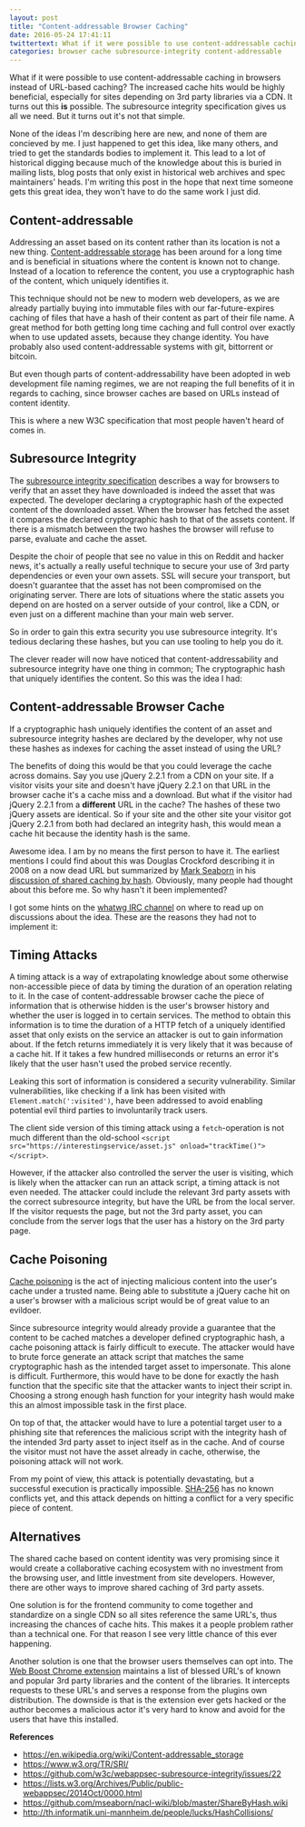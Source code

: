 ```yaml
---
layout: post
title: "Content-addressable Browser Caching"
date: 2016-05-24 17:41:11
twittertext: What if it were possible to use content-addressable caching in browsers to get cache hits across domains?
categories: browser cache subresource-integrity content-addressable
---
```


What if it were possible to use content-addressable caching in browsers instead of URL-based caching? The increased cache hits would be highly beneficial, especially for sites depending on 3rd party libraries via a CDN. It turns out this **is** possible. The subresource integrity specification gives us all we need. But it turns out it's not that simple.

None of the ideas I'm describing here are new, and none of them are concieved by me. I just happened to get this idea, like many others, and tried to get the standards bodies to implement it. This lead to a lot of historical digging because much of the knowledge about this is buried in mailing lists, blog posts that only exist in historical web archives and spec maintainers' heads. I'm writing this post in the hope that next time someone gets this great idea, they won't have to do the same work I just did.

## Content-addressable

Addressing an asset based on its content rather than its location is not a new thing. [Content-addressable storage](https://en.wikipedia.org/wiki/Content-addressable_storage) has been around for a long time and is beneficial in situations where the content is known not to change. Instead of a location to reference the content, you use a cryptographic hash of the content, which uniquely identifies it.

This technique should not be new to modern web developers, as we are already partially buying into immutable files with our far-future-expires caching of files that have a hash of their content as part of their file name. A great method for both getting long time caching and full control over exactly when to use updated assets, because they change identity. You have probably also used content-addressable systems with git, bittorrent or bitcoin.

But even though parts of content-addressability have been adopted in web development file naming regimes, we are not reaping the full benefits of it in regards to caching, since browser caches are based on URLs instead of content identity.

This is where a new W3C specification that most people haven't heard of comes in.

## Subresource Integrity

The [subresource integrity specification](https://www.w3.org/TR/SRI/) describes a way for browsers to verify that an asset they have downloaded is indeed the asset that was expected. The developer declaring a cryptographic hash of the expected content of the downloaded asset. When the browser has fetched the asset it compares the declared cryptographic hash to that of the assets content. If there is a mismatch between the two hashes the browser will refuse to parse, evaluate and cache the asset.

Despite the choir of people that see no value in this on Reddit and hacker news, it's actually a really useful technique to secure your use of 3rd party dependencies or even your own assets. SSL will secure your transport, but doesn't guarantee that the asset has not been compromised on the originating server. There are lots of situations where the static assets you depend on are hosted on a server outside of your control, like a CDN, or even just on a different machine than your main web server.

So in order to gain this extra security you use subresource integrity. It's tedious declaring these hashes, but you can use tooling to help you do it.

The clever reader will now have noticed that content-addressability and subresource integrity have one thing in common; The cryptographic hash that uniquely identifies the content. So this was the idea I had:

## Content-addressable Browser Cache

If a cryptographic hash uniquely identifies the content of an asset and subresource integrity hashes are declared by the developer, why not use these hashes as indexes for caching the asset instead of using the URL?

The benefits of doing this would be that you could leverage the cache across domains. Say you use jQuery 2.2.1 from a CDN on your site. If a visitor visits your site and doesn't have jQuery 2.2.1 on that URL in the browser cache it's a cache miss and a download. But what if the visitor had jQuery 2.2.1 from a **different** URL in the cache? The hashes of these two jQuery assets are identical. So if your site and the other site your visitor got jQuery 2.2.1 from both had declared an integrity hash, this would mean a cache hit because the identity hash is the same.

Awesome idea. I am by no means the first person to have it. The earliest mentions I could find about this was Douglas Crockford describing it in 2008 on a now dead URL but summarized by [Mark Seaborn](https://github.com/mseaborn) in his [discussion of shared caching by hash](https://github.com/mseaborn/nacl-wiki/blob/master/ShareByHash.wiki#proposed-scheme). Obviously, many people had thought about this before me. So why hasn't it been implemented?

I got some hints on the [whatwg IRC channel](https://wiki.whatwg.org/wiki/IRC) on where to read up on discussions about the idea. These are the reasons they had not to implement it:

## Timing Attacks

A timing attack is a way of extrapolating knowledge about some otherwise non-accessible piece of data by timing the duration of an operation relating to it. In the case of content-addressable browser cache the piece of information that is otherwise hidden is the user's browser history and whether the user is logged in to certain services. The method to obtain this information is to time the duration of a HTTP fetch of a uniquely identified asset that only exists on the service an attacker is out to gain information about. If the fetch returns immediately it is very likely that it was because of a cache hit. If it takes a few hundred milliseconds or returns an error it's likely that the user hasn't used the probed service recently.

Leaking this sort of information is considered a security vulnerability. Similar vulnerabilities, like checking if a link has been visited with `Element.match(':visited')`, have been addressed to avoid enabling potential evil third parties to involuntarily track users.

The client side version of this timing attack using a `fetch`-operation is not much different than the old-school `<script src="https://interestingservice/asset.js" onload="trackTime()"></script>`.

However, if the attacker also controlled the server the user is visiting, which is likely when the attacker can run an attack script, a timing attack is not even needed. The attacker could include the relevant 3rd party assets with the correct subresource integrity, but have the URL be from the local server. If the visitor requests the page, but not the 3rd party asset, you can conclude from the server logs that the user has a history on the 3rd party page.

## Cache Poisoning

[Cache poisoning](https://www.owasp.org/index.php/Cache_Poisoning) is the act of injecting malicious content into the user's cache under a trusted name. Being able to substitute a jQuery cache hit on a user's browser with a malicious script would be of great value to an evildoer.

Since subresource integrity would already provide a guarantee that the content to be cached matches a developer defined cryptographic hash, a cache poisoning attack is fairly difficult to execute. The attacker would have to brute force generate an attack script that matches the same cryptographic hash as the intended target asset to impersonate. This alone is difficult. Furthermore, this would have to be done for exactly the hash function that the specific site that the attacker wants to inject their script in. Choosing a strong enough hash function for your integrity hash would make this an almost impossible task in the first place.

On top of that, the attacker would have to lure a potential target user to a phishing site that references the malicious script with the integrity hash of the intended 3rd party asset to inject itself as in the cache. And of course the visitor must not have the asset already in cache, otherwise, the poisoning attack will not work.

From my point of view, this attack is potentially devastating, but a successful execution is practically impossible. [SHA-256](https://en.wikipedia.org/wiki/SHA-2) has no known conflicts yet, and this attack depends on hitting a conflict for a very specific piece of content.

## Alternatives

The shared cache based on content identity was very promising since it would create a collaborative caching ecosystem with no investment from the browsing user, and little investment from site developers. However, there are other ways to improve shared caching of 3rd party assets.

One solution is for the frontend community to come together and standardize on a single CDN so all sites reference the same URL's, thus increasing the chances of cache hits. This makes it a people problem rather than a technical one. For that reason I see very little chance of this ever happening.

Another solution is one that the browser users themselves can opt into. The [Web Boost Chrome extension](https://chrome.google.com/webstore/detail/web-boost-wait-less-brows/ahbkhnpmoamidjgbneafjipbmdfpefad) maintains a list of blessed URL's of known and popular 3rd party libraries and the content of the libraries. It intercepts requests to these URL's and serves a response from the plugins own distribution. The downside is that is the extension ever gets hacked or the author becomes a malicious actor it's very hard to know and avoid for the users that have this installed.

**References**

- https://en.wikipedia.org/wiki/Content-addressable_storage
- https://www.w3.org/TR/SRI/
- https://github.com/w3c/webappsec-subresource-integrity/issues/22
- https://lists.w3.org/Archives/Public/public-webappsec/2014Oct/0000.html
- https://github.com/mseaborn/nacl-wiki/blob/master/ShareByHash.wiki
- http://th.informatik.uni-mannheim.de/people/lucks/HashCollisions/
